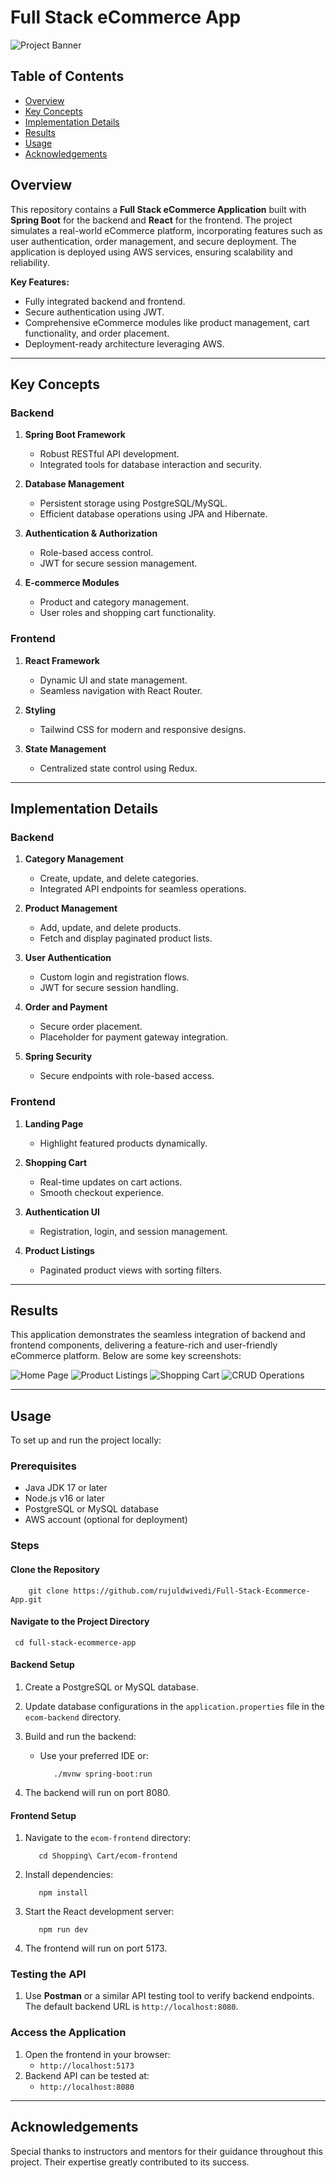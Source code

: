 # Full Stack eCommerce App

![Project Banner](Images/banner.png)

## Table of Contents
- [Overview](#overview)
- [Key Concepts](#key-concepts)
- [Implementation Details](#implementation-details)
- [Results](#results)
- [Usage](#usage)
- [Acknowledgements](#acknowledgements)

## Overview

This repository contains a **Full Stack eCommerce Application** built with **Spring Boot** for the backend and **React** for the frontend. The project simulates a real-world eCommerce platform, incorporating features such as user authentication, order management, and secure deployment. The application is deployed using AWS services, ensuring scalability and reliability.

**Key Features:**
- Fully integrated backend and frontend.
- Secure authentication using JWT.
- Comprehensive eCommerce modules like product management, cart functionality, and order placement.
- Deployment-ready architecture leveraging AWS.

---

## Key Concepts

### Backend

1. **Spring Boot Framework**
   - Robust RESTful API development.
   - Integrated tools for database interaction and security.

2. **Database Management**
   - Persistent storage using PostgreSQL/MySQL.
   - Efficient database operations using JPA and Hibernate.

3. **Authentication & Authorization**
   - Role-based access control.
   - JWT for secure session management.

4. **E-commerce Modules**
   - Product and category management.
   - User roles and shopping cart functionality.

### Frontend

1. **React Framework**
   - Dynamic UI and state management.
   - Seamless navigation with React Router.

2. **Styling**
   - Tailwind CSS for modern and responsive designs.

3. **State Management**
   - Centralized state control using Redux.

---

## Implementation Details

### Backend
1. **Category Management**
   - Create, update, and delete categories.
   - Integrated API endpoints for seamless operations.

2. **Product Management**
   - Add, update, and delete products.
   - Fetch and display paginated product lists.

3. **User Authentication**
   - Custom login and registration flows.
   - JWT for secure session handling.

4. **Order and Payment**
   - Secure order placement.
   - Placeholder for payment gateway integration.

5. **Spring Security**
   - Secure endpoints with role-based access.

### Frontend
1. **Landing Page**
   - Highlight featured products dynamically.

2. **Shopping Cart**
   - Real-time updates on cart actions.
   - Smooth checkout experience.

3. **Authentication UI**
   - Registration, login, and session management.

4. **Product Listings**
   - Paginated product views with sorting filters.

---

## Results

This application demonstrates the seamless integration of backend and frontend components, delivering a feature-rich and user-friendly eCommerce platform. Below are some key screenshots:

![Home Page](Images/HomePage.png)
![Product Listings](Images/Products.png)
![Shopping Cart](Images/Cart.png)
![CRUD Operations](Images/CRUD.png)

---

## Usage

To set up and run the project locally:

### Prerequisites
- Java JDK 17 or later
- Node.js v16 or later
- PostgreSQL or MySQL database
- AWS account (optional for deployment)

### Steps

#### Clone the Repository
  ```
      git clone https://github.com/rujuldwivedi/Full-Stack-Ecommerce-App.git
  ```

#### Navigate to the Project Directory
  ```
   cd full-stack-ecommerce-app
  ```

#### Backend Setup
1. Create a PostgreSQL or MySQL database.
2. Update database configurations in the `application.properties` file in the `ecom-backend` directory.
3. Build and run the backend:
   - Use your preferred IDE or:
     ```
        ./mvnw spring-boot:run
     ```

4. The backend will run on port 8080.

#### Frontend Setup
1. Navigate to the `ecom-frontend` directory:
   ```
      cd Shopping\ Cart/ecom-frontend
   ```

2. Install dependencies:
   ```
      npm install
   ```

3. Start the React development server:
   ```
      npm run dev
   ```

4. The frontend will run on port 5173.

### Testing the API
1. Use **Postman** or a similar API testing tool to verify backend endpoints. The default backend URL is `http://localhost:8080`.

### Access the Application
1. Open the frontend in your browser:
   - `http://localhost:5173`
2. Backend API can be tested at:
   - `http://localhost:8080`

---

## Acknowledgements

Special thanks to instructors and mentors for their guidance throughout this project. Their expertise greatly contributed to its success.

